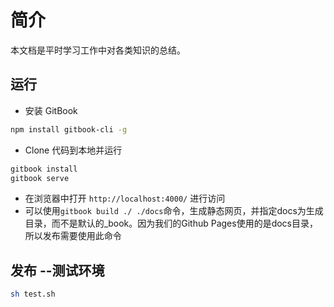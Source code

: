 # 简介
本文档是平时学习工作中对各类知识的总结。

## 运行
* 安装 GitBook
```bash
npm install gitbook-cli -g
```
* Clone 代码到本地并运行
```bash
gitbook install
gitbook serve
```
* 在浏览器中打开 `http://localhost:4000/` 进行访问
* 可以使用`gitbook build ./ ./docs`命令，生成静态网页，并指定docs为生成目录，而不是默认的_book。因为我们的Github Pages使用的是docs目录，所以发布需要使用此命令


## 发布 --测试环境
```bash
sh test.sh

```



